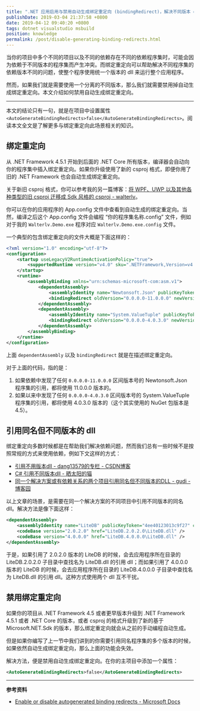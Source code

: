 ```yaml
---
title: ".NET 应用启用与禁用自动生成绑定重定向 (bindingRedirect)，解决不同版本 dll 的依赖问题"
publishDate: 2019-03-04 21:37:58 +0800
date: 2019-04-12 09:40:20 +0800
tags: dotnet visualstudio msbuild
position: knowledge
permalink: /post/disable-generating-binding-redirects.html
---
```


当你的项目中多个不同的项目以及不同的依赖存在不同的依赖程序集时，可能会因为依赖于不同版本的程序集而产生冲突。而绑定重定向可以帮助解决不同程序集的依赖版本不同的问题，使整个程序使用统一个版本的 dll 来运行整个应用程序。

然而，如果我们就是需要使用一个分离的不同版本，那么我们就需要禁用掉自动生成绑定重定向。本文介绍如何禁用自动生成绑定重定向。

---

本文的结论只有一句，就是在项目中设置属性 `<AutoGenerateBindingRedirects>false</AutoGenerateBindingRedirects>`。阅读本文全文是了解更多与绑定重定向此场景相关的知识。

<div id="toc"></div>

## 绑定重定向

从 .NET Framework 4.5.1 开始到后面的 .NET Core 所有版本，编译器会自动向你的程序集中插入绑定重定向。如果你升级使用了新的 csproj 格式，即便你用了旧的 .NET Framework 也会自动生成绑定重定向。

关于新旧 csproj 格式，你可以参考我的另一篇博客：[将 WPF、UWP 以及其他各种类型的旧 csproj 迁移成 Sdk 风格的 csproj - walterlv](/post/introduce-new-style-csproj-into-net-framework)。

你可以在你的应用程序的 App.config 文件中查看到自动生成的绑定重定向。当然，编译之后这个 App.config 文件会编程 “你的程序集名称.config” 文件，例如对于我的 `Walterlv.Demo.exe` 程序对应 `Walterlv.Demo.exe.config` 文件。

一个典型的包含绑定重定向的文件大概是下面这样的：

```xml
<?xml version="1.0" encoding="utf-8"?>
<configuration>
    <startup useLegacyV2RuntimeActivationPolicy="true">
        <supportedRuntime version="v4.0" sku=".NETFramework,Version=v4.6" />
    </startup>
    <runtime>
        <assemblyBinding xmlns="urn:schemas-microsoft-com:asm.v1">
            <dependentAssembly>
                <assemblyIdentity name="Newtonsoft.Json" publicKeyToken="30ad4fe6b2a6aeed" culture="neutral" />
                <bindingRedirect oldVersion="0.0.0.0-11.0.0.0" newVersion="11.0.0.0" />
            </dependentAssembly>
            <dependentAssembly>
                <assemblyIdentity name="System.ValueTuple" publicKeyToken="cc7b13ffcd2ddd51" culture="neutral" />
                <bindingRedirect oldVersion="0.0.0.0-4.0.3.0" newVersion="4.0.3.0" />
            </dependentAssembly>
        </assemblyBinding>
    </runtime>
</configuration>
```

上面 `dependentAssembly` 以及 `bindingRedirect` 就是在描述绑定重定向。

对于上面的代码，指的是：

1. 如果依赖中发现了任何 `0.0.0.0-11.0.0.0` 区间版本号的 Newtonsoft.Json 程序集的引用，都将使用 11.0.0.0 版本的。
1. 如果以来中发现了任何 `0.0.0.0-4.0.3.0` 区间版本号的 System.ValueTuple 程序集的引用，都将使用 4.0.3.0 版本的（这个其实使用的 NuGet 包版本是 4.5）。

## 引用同名但不同版本的 dll

绑定重定向多数时候都是在帮助我们解决依赖问题，然而我们总有一些时候不是按照常规的方式来使用依赖，例如下文这样的方式：

- [引用不用版本dll - dang13579的专栏 - CSDN博客](https://blog.csdn.net/dang13579/article/details/72956684)
- [C# 引用不同版本dll - 晒太阳的猫](https://jgrass.cc/2017-11-C-%E4%B8%AD%E5%BC%95%E7%94%A8%E4%B8%8D%E5%90%8C%E7%89%88%E6%9C%ACDLL/)
- [同一个解决方案或有依赖关系的两个项目引用同名但不同版本的DLL - gudi - 博客园](http://www.cnblogs.com/gudi/p/6958297.html)

以上文章的场景，是需要在同一个解决方案的不同项目中引用不同版本的同名 dll。解决方法是像下面这样：

```xml
<dependentAssembly>
    <assemblyIdentity name="LiteDB" publicKeyToken="4ee40123013c9f27" culture="neutral" />
    <codeBase version="2.0.2.0" href="LiteDB.2.0.2.0\LiteDB.dll" />
    <codeBase version="4.0.0.0" href="LiteDB.4.0.0.0\LiteDB.dll" />
</dependentAssembly>
```

于是，如果引用了 2.0.2.0 版本的 LiteDB 的时候，会去应用程序所在目录的 LiteDB.2.0.2.0 子目录中查找名为 LiteDB.dll 的引用 dll；而如果引用了 4.0.0.0 版本的 LiteDB 的时候，会去应用程序所在目录的 LiteDB.4.0.0.0 子目录中查找名为 LiteDB.dll 的引用 dll。这种方式使用两个 dll 互不干扰。

## 禁用绑定重定向

如果你的项目从 .NET Framework 4.5 或者更早版本升级到 .NET Framework 4.5.1 或者 .NET Core 的版本，或者 csproj 的格式升级到了新的基于 Microsoft.NET.Sdk 的版本，那么绑定重定向就会从之前的手动编程自动生成。

但是如果你编写了上一节中我们讲到的你需要引用同名程序集的多个版本的时候，如果依然自动生成绑定重定向，那么上面的功能会失效。

解决方法，便是禁用自动生成绑定重定向。在你的主项目中添加一个属性：

```xml
<AutoGenerateBindingRedirects>false</AutoGenerateBindingRedirects>
```

---

**参考资料**

- [Enable or disable autogenerated binding redirects - Microsoft Docs](https://docs.microsoft.com/en-us/dotnet/framework/configure-apps/how-to-enable-and-disable-automatic-binding-redirection)

